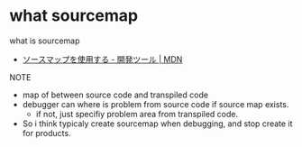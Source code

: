 # what sourcemap

what is sourcemap

- [ソースマップを使用する \- 開発ツール \| MDN](https://developer.mozilla.org/ja/docs/Tools/Debugger/How_to/Use_a_source_map)

NOTE

- map of between source code and transpiled code
- debugger can where is problem from source code if source map exists.
  - if not, just specifiy problem area from transpiled code.
- So i think typicaly create sourcemap when debugging, and stop create it for products.
